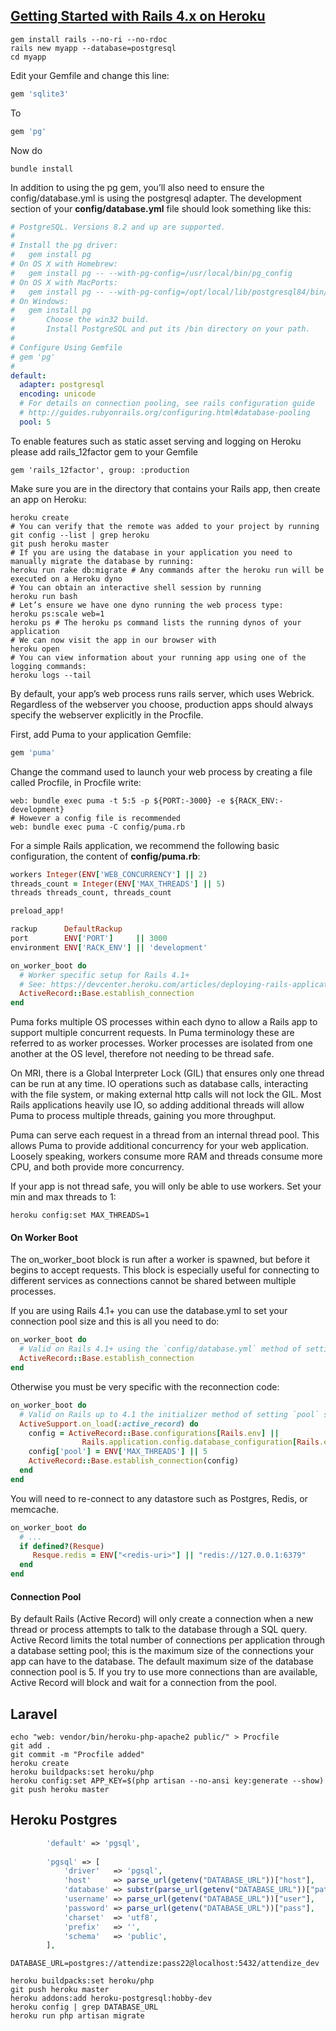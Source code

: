 [Getting Started with Rails 4.x on Heroku](https://devcenter.heroku.com/articles/getting-started-with-rails4)
---
```shell
gem install rails --no-ri --no-rdoc
rails new myapp --database=postgresql
cd myapp
```
Edit your Gemfile and change this line:
```ruby
gem 'sqlite3'
```
To
```ruby
gem 'pg'
```
Now do
```shell
bundle install
```
In addition to using the pg gem, you’ll also need to ensure the config/database.yml is using the postgresql adapter.
The development section of your **config/database.yml** file should look something like this:
```yml
# PostgreSQL. Versions 8.2 and up are supported.
#
# Install the pg driver:
#   gem install pg
# On OS X with Homebrew:
#   gem install pg -- --with-pg-config=/usr/local/bin/pg_config
# On OS X with MacPorts:
#   gem install pg -- --with-pg-config=/opt/local/lib/postgresql84/bin/pg_config
# On Windows:
#   gem install pg
#       Choose the win32 build.
#       Install PostgreSQL and put its /bin directory on your path.
#
# Configure Using Gemfile
# gem 'pg'
#
default: 
  adapter: postgresql
  encoding: unicode
  # For details on connection pooling, see rails configuration guide
  # http://guides.rubyonrails.org/configuring.html#database-pooling
  pool: 5
```
 To enable features such as static asset serving and logging on Heroku please add rails_12factor gem to your Gemfile
 ```
 gem 'rails_12factor', group: :production
 ```
Make sure you are in the directory that contains your Rails app, then create an app on Heroku:
```shell
heroku create
# You can verify that the remote was added to your project by running
git config --list | grep heroku
git push heroku master
# If you are using the database in your application you need to manually migrate the database by running:
heroku run rake db:migrate # Any commands after the heroku run will be executed on a Heroku dyno
# You can obtain an interactive shell session by running
heroku run bash
# Let’s ensure we have one dyno running the web process type:
heroku ps:scale web=1
heroku ps # The heroku ps command lists the running dynos of your application
# We can now visit the app in our browser with
heroku open
# You can view information about your running app using one of the logging commands:
heroku logs --tail
```
By default, your app’s web process runs rails server, which uses Webrick.
Regardless of the webserver you choose, production apps should always specify the webserver explicitly in the Procfile.

First, add Puma to your application Gemfile:
```ruby
gem 'puma'
```
Change the command used to launch your web process by creating a file called Procfile, in Procfile write:
```shell
web: bundle exec puma -t 5:5 -p ${PORT:-3000} -e ${RACK_ENV:-development}
# However a config file is recommended 
web: bundle exec puma -C config/puma.rb
```
For a simple Rails application, we recommend the following basic configuration, the content of **config/puma.rb**:
```ruby
workers Integer(ENV['WEB_CONCURRENCY'] || 2)
threads_count = Integer(ENV['MAX_THREADS'] || 5)
threads threads_count, threads_count

preload_app!

rackup      DefaultRackup
port        ENV['PORT']     || 3000
environment ENV['RACK_ENV'] || 'development'

on_worker_boot do
  # Worker specific setup for Rails 4.1+
  # See: https://devcenter.heroku.com/articles/deploying-rails-applications-with-the-puma-web-server#on-worker-boot
  ActiveRecord::Base.establish_connection
end
```
Puma forks multiple OS processes within each dyno to allow a Rails app to support multiple concurrent requests. In Puma terminology these are referred to as worker processes. Worker processes are isolated from one another at the OS level, therefore not needing to be thread safe.

On MRI, there is a Global Interpreter Lock (GIL) that ensures only one thread can be run at any time. IO operations such as database calls, interacting with the file system, or making external http calls will not lock the GIL. Most Rails applications heavily use IO, so adding additional threads will allow Puma to process multiple threads, gaining you more throughput.

Puma can serve each request in a thread from an internal thread pool. This allows Puma to provide additional concurrency for your web application. Loosely speaking, workers consume more RAM and threads consume more CPU, and both provide more concurrency.

If your app is not thread safe, you will only be able to use workers. Set your min and max threads to 1:
```
heroku config:set MAX_THREADS=1
```

#### On Worker Boot
The on_worker_boot block is run after a worker is spawned, but before it begins to accept requests. This block is especially useful for connecting to different services as connections cannot be shared between multiple processes.

If you are using Rails 4.1+ you can use the database.yml to set your connection pool size and this is all you need to do:
```ruby
on_worker_boot do
  # Valid on Rails 4.1+ using the `config/database.yml` method of setting `pool` size
  ActiveRecord::Base.establish_connection
end
```
Otherwise you must be very specific with the reconnection code:
```ruby
on_worker_boot do
  # Valid on Rails up to 4.1 the initializer method of setting `pool` size
  ActiveSupport.on_load(:active_record) do
    config = ActiveRecord::Base.configurations[Rails.env] ||
                Rails.application.config.database_configuration[Rails.env]
    config['pool'] = ENV['MAX_THREADS'] || 5
    ActiveRecord::Base.establish_connection(config)
  end
end
```
You will need to re-connect to any datastore such as Postgres, Redis, or memcache. 
```ruby
on_worker_boot do
  # ...
  if defined?(Resque)
     Resque.redis = ENV["<redis-uri>"] || "redis://127.0.0.1:6379"
  end
end
```
#### Connection Pool
By default Rails (Active Record) will only create a connection when a new thread or process attempts to talk to the database through a SQL query. Active Record limits the total number of connections per application through a database setting pool; this is the maximum size of the connections your app can have to the database. The default maximum size of the database connection pool is 5. If you try to use more connections than are available, Active Record will block and wait for a connection from the pool.

Laravel
---
```shell
echo "web: vendor/bin/heroku-php-apache2 public/" > Procfile
git add .
git commit -m "Procfile added"
heroku create
heroku buildpacks:set heroku/php
heroku config:set APP_KEY=$(php artisan --no-ansi key:generate --show)
git push heroku master
```

Heroku Postgres
---
```php
        'default' => 'pgsql',
        
        'pgsql' => [
            'driver'   => 'pgsql',
            'host'     => parse_url(getenv("DATABASE_URL"))["host"],
            'database' => substr(parse_url(getenv("DATABASE_URL"))["path"], 1),
            'username' => parse_url(getenv("DATABASE_URL"))["user"],
            'password' => parse_url(getenv("DATABASE_URL"))["pass"],
            'charset'  => 'utf8',
            'prefix'   => '',
            'schema'   => 'public',
        ],
```

```
DATABASE_URL=postgres://attendize:pass22@localhost:5432/attendize_dev
```

```shell
heroku buildpacks:set heroku/php
git push heroku master
heroku addons:add heroku-postgresql:hobby-dev
heroku config | grep DATABASE_URL
heroku run php artisan migrate
```

